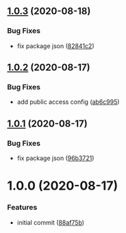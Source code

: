 ## [1.0.3](https://github.com/roborox/marker-tree/compare/v1.0.2...v1.0.3) (2020-08-18)


### Bug Fixes

* fix package json ([82841c2](https://github.com/roborox/marker-tree/commit/82841c2f3bbd3faac3d3e250442ea3e90ebab373))

## [1.0.2](https://github.com/roborox/marker-tree/compare/v1.0.1...v1.0.2) (2020-08-17)


### Bug Fixes

* add public access config ([ab6c995](https://github.com/roborox/marker-tree/commit/ab6c9953757ed5d531f932fa9cb39f315c63df82))

## [1.0.1](https://github.com/roborox/marker-tree/compare/v1.0.0...v1.0.1) (2020-08-17)


### Bug Fixes

* fix package json ([96b3721](https://github.com/roborox/marker-tree/commit/96b37218efb8a51ea476cebfd1d96541a4539aaa))

# 1.0.0 (2020-08-17)


### Features

* initial commit ([88af75b](https://github.com/roborox/marker-tree/commit/88af75b8e55afd88f47d3bbdd73b3c0c1048c4ca))
